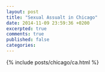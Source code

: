 ```yaml
---
layout: post
title: "Sexual Assualt in Chicago"
date: 2014-11-09 23:59:36 +0200
excerpted: true
comments: true
published: false
categories:
---
```



{% include posts/chicago/ca.html %}

